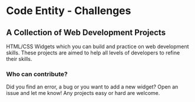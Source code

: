 # Code Entity - Challenges

## A Collection of Web Development Projects

HTML/CSS Widgets which you can build and practice on web development skills.
These projects are aimed to help all levels of developers to refine their skills.

### Who can contribute?

Did you find an error, a bug or you want to add a new widget?
Open an issue and let me know! Any projects easy or hard are welcome.
